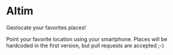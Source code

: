 # Altim

Geolocate your favorites places!

Point your favorite location using your smartphone. Places will be hardcoded in the first version, but pull requests are accepted ;-)
